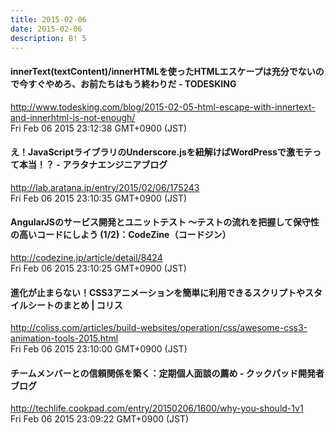 ```yaml
---
title: 2015-02-06
date: 2015-02-06
description: B! 5
---
```


#### innerText(textContent)/innerHTMLを使ったHTMLエスケープは充分でないので今すぐやめろ、お前たちはもう終わりだ - TODESKING
http://www.todesking.com/blog/2015-02-05-html-escape-with-innertext-and-innerhtml-is-not-enough/<br>
Fri Feb 06 2015 23:12:38 GMT+0900 (JST)<br>


#### え！JavaScriptライブラリのUnderscore.jsを紐解けばWordPressで激モテって本当！？ - アラタナエンジニアブログ
http://lab.aratana.jp/entry/2015/02/06/175243<br>
Fri Feb 06 2015 23:10:35 GMT+0900 (JST)<br>


#### AngularJSのサービス開発とユニットテスト ～テストの流れを把握して保守性の高いコードにしよう (1/2)：CodeZine（コードジン）
http://codezine.jp/article/detail/8424<br>
Fri Feb 06 2015 23:10:25 GMT+0900 (JST)<br>


####   進化が止まらない！CSS3アニメーションを簡単に利用できるスクリプトやスタイルシートのまとめ | コリス
http://coliss.com/articles/build-websites/operation/css/awesome-css3-animation-tools-2015.html<br>
Fri Feb 06 2015 23:10:00 GMT+0900 (JST)<br>


#### チームメンバーとの信頼関係を築く：定期個人面談の薦め - クックパッド開発者ブログ
http://techlife.cookpad.com/entry/20150206/1600/why-you-should-1v1<br>
Fri Feb 06 2015 23:09:22 GMT+0900 (JST)<br>


